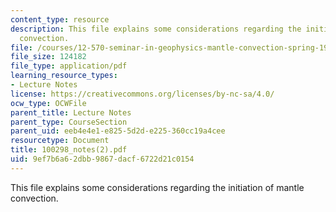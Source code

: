 ```yaml
---
content_type: resource
description: This file explains some considerations regarding the initiation of mantle
  convection.
file: /courses/12-570-seminar-in-geophysics-mantle-convection-spring-1998/9ef7b6a62dbb9867dacf6722d21c0154_100298_notes(2).pdf
file_size: 124182
file_type: application/pdf
learning_resource_types:
- Lecture Notes
license: https://creativecommons.org/licenses/by-nc-sa/4.0/
ocw_type: OCWFile
parent_title: Lecture Notes
parent_type: CourseSection
parent_uid: eeb4e4e1-e825-5d2d-e225-360cc19a4cee
resourcetype: Document
title: 100298_notes(2).pdf
uid: 9ef7b6a6-2dbb-9867-dacf-6722d21c0154
---
```

This file explains some considerations regarding the initiation of mantle convection.